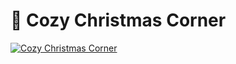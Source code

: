 # :ribbon: Cozy Christmas Corner

[![Cozy Christmas Corner](https://img.youtube.com/vi/FvMA_kX_qjA/0.jpg)](https://youtu.be/FvMA_kX_qjA)
